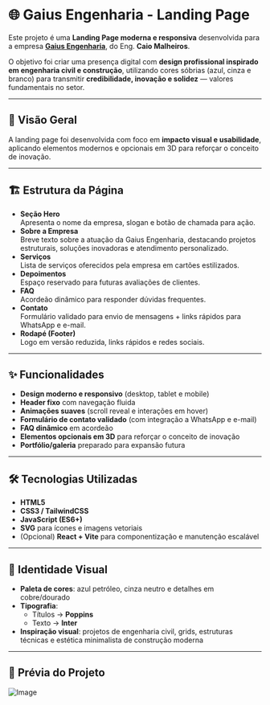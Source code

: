 # 🌐 Gaius Engenharia - Landing Page

Este projeto é uma **Landing Page moderna e responsiva** desenvolvida para a empresa **[Gaius Engenharia](https://www.instagram.com/gaius_engenharia/)**, do Eng. **Caio Malheiros**.  

O objetivo foi criar uma presença digital com **design profissional inspirado em engenharia civil e construção**, utilizando cores sóbrias (azul, cinza e branco) para transmitir **credibilidade, inovação e solidez** — valores fundamentais no setor.

---

## 📖 Visão Geral
A landing page foi desenvolvida com foco em **impacto visual e usabilidade**, aplicando elementos modernos e opcionais em 3D para reforçar o conceito de inovação.  

---

## 🏗️ Estrutura da Página
- **Seção Hero**  
  Apresenta o nome da empresa, slogan e botão de chamada para ação.  
- **Sobre a Empresa**  
  Breve texto sobre a atuação da Gaius Engenharia, destacando projetos estruturais, soluções inovadoras e atendimento personalizado.  
- **Serviços**  
  Lista de serviços oferecidos pela empresa em cartões estilizados.  
- **Depoimentos**  
  Espaço reservado para futuras avaliações de clientes.  
- **FAQ**  
  Acordeão dinâmico para responder dúvidas frequentes.  
- **Contato**  
  Formulário validado para envio de mensagens + links rápidos para WhatsApp e e-mail.  
- **Rodapé (Footer)**  
  Logo em versão reduzida, links rápidos e redes sociais.  

---

## ✨ Funcionalidades
- **Design moderno e responsivo** (desktop, tablet e mobile)  
- **Header fixo** com navegação fluida  
- **Animações suaves** (scroll reveal e interações em hover)  
- **Formulário de contato validado** (com integração a WhatsApp e e-mail)  
- **FAQ dinâmico** em acordeão  
- **Elementos opcionais em 3D** para reforçar o conceito de inovação  
- **Portfólio/galeria** preparado para expansão futura  

---

## 🛠️ Tecnologias Utilizadas
- **HTML5**  
- **CSS3 / TailwindCSS**  
- **JavaScript (ES6+)**  
- **SVG** para ícones e imagens vetoriais  
- (Opcional) **React + Vite** para componentização e manutenção escalável  

---

## 🎨 Identidade Visual
- **Paleta de cores**: azul petróleo, cinza neutro e detalhes em cobre/dourado  
- **Tipografia**:  
  - Títulos → **Poppins**  
  - Texto → **Inter**  
- **Inspiração visual**: projetos de engenharia civil, grids, estruturas técnicas e estética minimalista de construção moderna  

---

## 📸 Prévia do Projeto
![Image](https://github.com/user-attachments/assets/6dc7c75d-0fe1-4c0d-8bd9-f882af00cefd)

